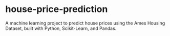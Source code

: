 # house-price-prediction
A machine learning project to predict house prices using the Ames Housing Dataset, built with Python, Scikit-Learn, and Pandas.
